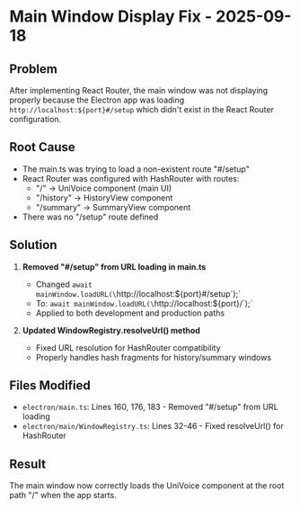 # Main Window Display Fix - 2025-09-18

## Problem
After implementing React Router, the main window was not displaying properly because the Electron app was loading `http://localhost:${port}#/setup` which didn't exist in the React Router configuration.

## Root Cause
- The main.ts was trying to load a non-existent route "#/setup"
- React Router was configured with HashRouter with routes:
  - "/" → UniVoice component (main UI)
  - "/history" → HistoryView component
  - "/summary" → SummaryView component
- There was no "/setup" route defined

## Solution
1. **Removed "#/setup" from URL loading in main.ts**
   - Changed `await mainWindow.loadURL(\`http://localhost:${port}#/setup\`);` 
   - To: `await mainWindow.loadURL(\`http://localhost:${port}/\`);`
   - Applied to both development and production paths

2. **Updated WindowRegistry.resolveUrl() method**
   - Fixed URL resolution for HashRouter compatibility
   - Properly handles hash fragments for history/summary windows

## Files Modified
- `electron/main.ts`: Lines 160, 176, 183 - Removed "#/setup" from URL loading
- `electron/main/WindowRegistry.ts`: Lines 32-46 - Fixed resolveUrl() for HashRouter

## Result
The main window now correctly loads the UniVoice component at the root path "/" when the app starts.